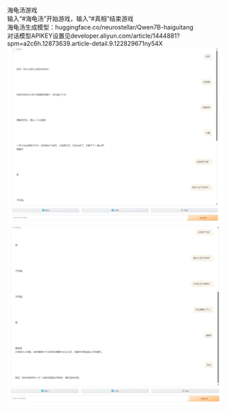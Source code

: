 海龟汤游戏<br />输入“#海龟汤”开始游戏，输入“#真相”结束游戏<br />海龟汤生成模型：huggingface.co/neurostellar/Qwen7B-haiguitang<br />对话模型APIKEY设置见developer.aliyun.com/article/1444881?spm=a2c6h.12873639.article-detail.9.122829671ny54X  
![image](https://github.com/neur0ste11ar/haiguitang-game/blob/main/6g453uyigt.jpg)  
![image](https://github.com/neur0ste11ar/haiguitang-game/blob/main/9tg435y78tg.jpg)  

